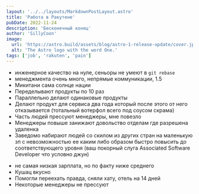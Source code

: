 ```yaml
---
layout: '../../layouts/MarkdownPostLayout.astro'
title: 'Работа в Ракутене'
pubDate: 2022-11-24
description: 'Бесконечный конец'
author: 'SillyCoon'
image:
  url: 'https://astro.build/assets/blog/astro-1-release-update/cover.jpeg'
  alt: 'The Astro logo with the word One.'
tags: ['job', 'rakuten', 'pain']
---
```


- инженерное качество на нуле, сеньоры не умеют в `git rebase`
- менеджмента очень много, непрямые коммуникации, 1.5
- Микитани сама солнце нации
- Переделывают продукты по 10 раз
- Параллельно делают одинаковые продукты
- Делают продукт для сервиса два года который после этого от него отказывается (тотальный вотерфол всего под соусом скрама)
- Часть людей прессуют менеджеры, мне повезло
- Менеджеры повыше занижают довольство отделам где разрешена удаленка
- Заведомо набирают людей со скилом из других стран на маленькую зп с невозможностью ее каким либо образом быстро повысить до соответствующего уровня (ваш покорный слуга Associated Software Developer что условно джун)

* не самая низкая зарплата, но по факту ниже среднего
* Кушац вкусно
* Помогли переехать правда, сняли хату, отель на 14 дней
* Некоторые менеджеры не прессуют
